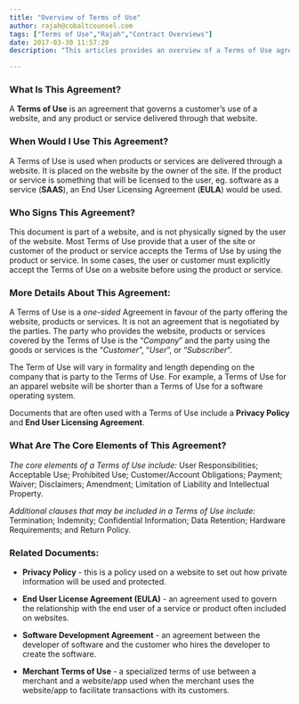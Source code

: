 ```yaml
---
title: "Overview of Terms of Use"
author: rajah@cobaltcounsel.com
tags: ["Terms of Use","Rajah","Contract Overviews"]
date: 2017-03-30 11:57:20
description: "This articles provides an overview of a Terms of Use agreement."

---
```


### **What Is This Agreement?**

A **Terms of Use** is an agreement that governs a customer’s use of a website, and any product or service delivered through that website.

### **When Would I Use This Agreement?**

A Terms of Use is used when products or services are delivered through a website. It is placed on the website by the owner of the site. If the product or service is something that will be licensed to the user, eg. software as a service (**SAAS**), an End User Licensing Agreement (**EULA**) would be used.

### **Who Signs This Agreement?**

This document is part of a website, and is not physically signed by the user of the website. Most Terms of Use provide that a user of the site or customer of the product or service accepts the Terms of Use by using the product or service. In some cases, the user or customer must explicitly accept the Terms of Use on a website before using the product or service.
 
### **More Details About This Agreement:**

A Terms of Use is a *one-sided* Agreement in favour of the party offering the website, products or services. It is not an agreement that is negotiated by the parties. The party who provides the website, products or services covered by the Terms of Use is the “*Company*” and the party using the goods or services is the “*Customer*”, “*User*”, or “*Subscriber*”.

The Term of Use will vary in formality and length depending on the company that is party to the Terms of Use. For example, a Terms of Use for an apparel website will be shorter than a Terms of Use for a software operating system.

Documents that are often used with a Terms of Use include a **Privacy Policy** and **End User Licensing Agreement**.
 
### **What Are The Core Elements of This Agreement?**

*The core elements of a Terms of Use include:* User Responsibilities; Acceptable Use; Prohibited Use; Customer/Account Obligations; Payment; Waiver; Disclaimers; Amendment; Limitation of Liability and Intellectual Property.

*Additional clauses that may be included in a Terms of Use include:* Termination; Indemnity; Confidential Information; Data Retention; Hardware Requirements; and Return Policy.
 
### **Related Documents:**

* **Privacy Policy** - this is a policy used on a website to set out how private information will be used and protected.

* **End User License Agreement (EULA)** - an agreement used to govern the relationship with the end user of a service or product often included on websites.

* **Software Development Agreement** - an agreement between the developer of software and the customer who hires the developer to create the software.

* **Merchant Terms of Use** - a specialized terms of use between a merchant and a website/app used when the merchant uses the website/app to facilitate transactions with its customers.
